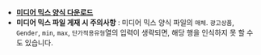 # 

- [**미디어 믹스 양식 다운로드**](https://docs.google.com/spreadsheets/d/1EIwr4kHH7ZTl61dJU16CYxF0-RErg07q/edit?usp=sharing&ouid=108630010200236313970&rtpof=true&sd=true)
- **미디어 믹스 파일 게재 시 주의사항** : 미디어 믹스 양식 파일의 ```매체```. ```광고상품```, ```Gender```, ```min```, ```max```, ```단가적용유형```열의 입력이 생략되면, 해당 행을 인식하지 못 할 수도 있습니다. 
